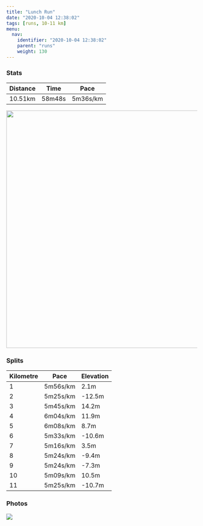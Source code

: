 ```yaml
---
title: "Lunch Run"
date: "2020-10-04 12:38:02"
tags: [runs, 10-11 km]
menu:
  nav:
    identifier: "2020-10-04 12:38:02"
    parent: "runs"
    weight: 130
---
```


### Stats

| Distance | Time | Pace |
|----------|------|------|
|10.51km|58m48s|5m36s/km|

<img src='https://maps.googleapis.com/maps/api/staticmap?maptype=terrain&path=enc:elvdInzqN_@g@QGu@rAu@p@m@r@IPUg@M_AJ_@b@k@p@sBRUf@WXg@T?JWJ_AJ]LO^o@PQd@Wt@u@GKOKGc@H_@JUZ{AJYp@w@x@YPU`@]NWLa@l@o@b@oA@S@]Ie@_@}AcAwBwB_Gs@aB@a@PcAD{@@cGDeAfAkIXuC@]AGAF[NQ?kAMe@Oc@k@a@{@UgA]cAQUi@?OMK[AQISCi@OW}Eq@SJe@`Am@vC]dAMt@s@xCARDXp@~AXb@DTCNnAy@nAoA|C}B|BmAd@Gf@FVLl@r@p@Tt@Jt@M@LAZc@hFk@`EKfAC~BApEIv@SnAhB~Dn@|A^dAZd@Vn@Tr@\bBTl@LNXjALXD@FI\_AF]h@aB^w@x@gAf@g@xAyBTWt@aBXMR?NHD^Nb@P\j@p@n@|ARn@h@l@`BjEXb@|@bAXh@RPH?LWV[Rm@x@_Bx@gA|@cBp@cAhAsCp@eCJQPKp@`@nApA\d@DT@XWrAc@rAOdA@Jf@b@BRAPSf@y@~AO`@wAhGBNzL~Cf@TXeCt@oDP}AJCHL@g@FYJUbBeBTEbB|AbAhAV`@hJrJSpAgAhE_AvBY~@c@`AQl@QfAOj@GdABlAW~BGNBh@Eh@KHEHYhBUd@KdA@RGp@MZGl@Md@@j@IhALFFl@?lBJpA?hAEz@UnAC?OUUKaBi@}@`@uAxAgAx@{Cb@WMcBqCg@gC@i@JqA\aCXiDViELuA?_@CM{A?iGqA{@GgAq@YBEKB[gCs@e@GQO_@q@MM]OmAS]SSYYMS@q@fBYBiBeBaByBMEOU_@~@aApDw@hE_@lAi@zAJbA^VJTLn@Fr@?`BFdCDbAg@xFKXUXkBpBUNi@HoBIODW^_ArCIFEIcBgBs@uAWMk@k@g@mAAg@HkAp@iB\c@B]a@mB_@_C[qAW_B]_AGe@_@aAGs@UkAQu@KWYoBWgAA]Mu@?SMk@FuAJ_@\o@X{@^s@VS`@i@N[ZFL[VyAXm@tAeBTIf@Zf@v@bAvBdCrGr@vAb@`@p@jANx@?VEJi@f@Yf@[lAQ^OjAQ\ONOIOWSSaBi@i@q@MDa@d@SC[_AYi@Iy@EMOMKA{@NQi@?qBTU^KNQNI&key=AIzaSyBPVQ_iynBzLujdhfLzy8Z-5zczbktE55k&size=800x800&scale=2&markers=color:yellow|label:S|53.36787,-2.55416&markers=color:green|label:F|53.36763000000001,-2.554610000000001' width='625' />

### Splits

| Kilometre | Pace | Elevation |
|------|------|-----------|
|1|5m56s/km|2.1m|
|2|5m25s/km|-12.5m|
|3|5m45s/km|14.2m|
|4|6m04s/km|11.9m|
|5|6m08s/km|8.7m|
|6|5m33s/km|-10.6m|
|7|5m16s/km|3.5m|
|8|5m24s/km|-9.4m|
|9|5m24s/km|-7.3m|
|10|5m09s/km|10.5m|
|11|5m25s/km|-10.7m|

### Photos
<img src='https://dgtzuqphqg23d.cloudfront.net/3zEY6QQTmGGTw_d2jZpXexHWjT6u6y3PqggsXRPDN8s-576x768.jpg'>
